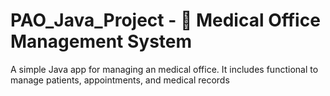 # PAO_Java_Project - 🏥 Medical Office Management System

A simple Java app for managing an medical office. It includes functional to manage patients, appointments, and medical records
